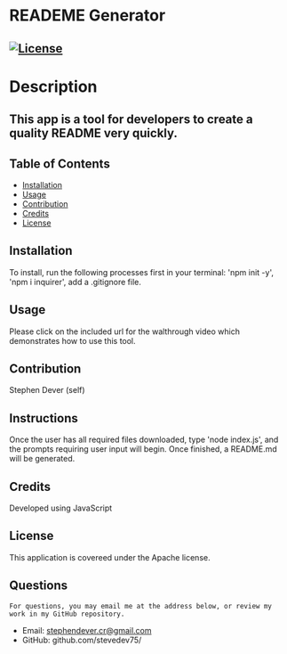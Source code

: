 
  # READEME Generator
  ## [![License](https://img.shields.io/badge/License-Apache%202.0-blue.svg)](https://opensource.org/licenses/Apache-2.0)
 

  # Description
  ## This app is a tool for developers to create a quality README very quickly.

  ## Table of Contents
  * [Installation](#installation)
  * [Usage](#usage)
  * [Contribution](#contribution)
  * [Credits](#credits)
  * [License](#license)
  
  ## Installation
  To install, run the following processes first in your terminal: 'npm init -y', 'npm i inquirer', add a .gitignore file.

  ## Usage
  Please click on the included url for the walthrough video which demonstrates how to use this tool.

  ## Contribution
  Stephen Dever (self)

  ## Instructions
  Once the user has all required files downloaded, type 'node index.js', and the prompts requiring user input will begin. Once finished, a README.md will be generated.

  ## Credits
  Developed using JavaScript

  ## License
  This application is covereed under the Apache license.

  ## Questions
    For questions, you may email me at the address below, or review my work in my GitHub repository.
  * Email: stephendever.cr@gmail.com
  * GitHub: github.com/stevedev75/